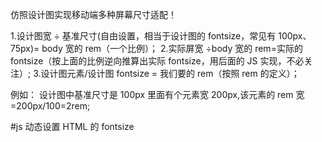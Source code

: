 仿照设计图实现移动端多种屏幕尺寸适配！

1.设计图宽 ÷ 基准尺寸(自由设置，相当于设计图的 fontsize，常见有 100px、75px)= body 宽的 rem（一个比例）； 2.实际屏宽 ÷body 宽的 rem=实际的 fontsize（按上面的比例逆向推算出实际 fontsize，用后面的 JS 实现，不必关注）; 3.设计图元素/设计图 fontsize = 我们要的 rem（按照 rem 的定义）；

例如：
设计图中基准尺寸是 100px
里面有个元素宽 200px,该元素的 rem 宽=200px/100=2rem;

#js 动态设置 HTML 的 fontsize

<script type="text/javascript">
    var docEl = document.documentElement,
      resizeEvt = 'orientationchange' in window ? 'orientationchange' : 'resize',
      recalc = function() {
        var clientWidth = docEl.clientWidth;
        if (!clientWidth) return;
        docEl.style.fontSize = (clientWidth / 3.75) + 'px';  //3.75是设计图宽/基准尺寸
        if (clientWidth > 1024) {
          docEl.style.fontSize = '200px';
        }
      };
    //if (!document.addEventListener) return;
    window.addEventListener(resizeEvt, recalc, false);
    document.addEventListener('DOMContentLoaded', recalc, false);
  </script>
